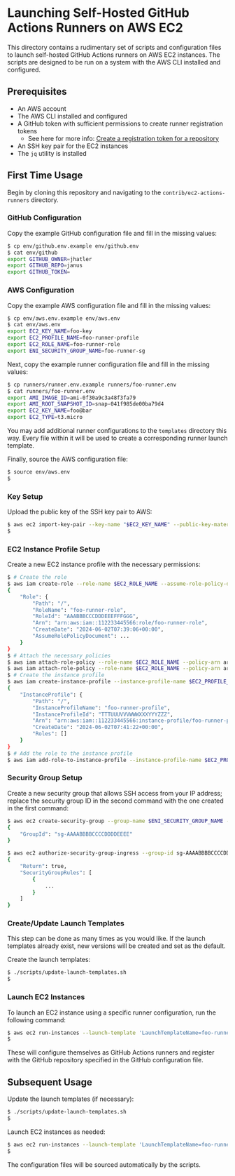 # Launching Self-Hosted GitHub Actions Runners on AWS EC2

This directory contains a rudimentary set of scripts and configuration files to launch self-hosted GitHub Actions runners on AWS EC2 instances. The scripts are designed to be run on a system with the AWS CLI installed and configured.

## Prerequisites

- An AWS account
- The AWS CLI installed and configured
- A GitHub token with sufficient permissions to create runner registration tokens
  - See here for more info: [Create a registration token for a repository](https://docs.github.com/en/rest/actions/self-hosted-runners?apiVersion=2022-11-28#create-a-registration-token-for-a-repository)
- An SSH key pair for the EC2 instances
- The `jq` utility is installed

## First Time Usage

Begin by cloning this repository and navigating to the `contrib/ec2-actions-runners` directory.

### GitHub Configuration

Copy the example GitHub configuration file and fill in the missing values:

```bash
$ cp env/github.env.example env/github.env
$ cat env/github
export GITHUB_OWNER=jhatler
export GITHUB_REPO=janus
export GITHUB_TOKEN=
```

### AWS Configuration

Copy the example AWS configuration file and fill in the missing values:

```bash
$ cp env/aws.env.example env/aws.env
$ cat env/aws.env
export EC2_KEY_NAME=foo-key
export EC2_PROFILE_NAME=foo-runner-profile
export EC2_ROLE_NAME=foo-runner-role
export ENI_SECURITY_GROUP_NAME=foo-runner-sg
```

Next, copy the example runner configuration file and fill in the missing values:

```bash
$ cp runners/runner.env.example runners/foo-runner.env
$ cat runners/foo-runner.env
export AMI_IMAGE_ID=ami-0f30a9c3a48f3fa79
export AMI_ROOT_SNAPSHOT_ID=snap-041f985de00ba79d4
export EC2_KEY_NAME=foo@bar
export EC2_TYPE=t3.micro
```

You may add additional runner configurations to the `templates` directory this way.
Every file within it will be used to create a corresponding runner launch template.

Finally, source the AWS configuration file:

```bash
$ source env/aws.env
$
```

### Key Setup

Upload the public key of the SSH key pair to AWS:

```bash
$ aws ec2 import-key-pair --key-name "$EC2_KEY_NAME" --public-key-material file://path/to/public-key.pem
$
```

### EC2 Instance Profile Setup

Create a new EC2 instance profile with the necessary permissions:

```bash
$ # Create the role
$ aws iam create-role --role-name $EC2_ROLE_NAME --assume-role-policy-document file://conf/role-trust-policy.json
{
    "Role": {
        "Path": "/",
        "RoleName": "foo-runner-role",
        "RoleId": "AAABBBCCCDDDEEEFFFGGG",
        "Arn": "arn:aws:iam::112233445566:role/foo-runner-role",
        "CreateDate": "2024-06-02T07:39:06+00:00",
        "AssumeRolePolicyDocument": ...
    }
}
$ # Attach the necessary policies
$ aws iam attach-role-policy --role-name $EC2_ROLE_NAME --policy-arn arn:aws:iam::aws:policy/AmazonSSMManagedInstanceCore
$ aws iam attach-role-policy --role-name $EC2_ROLE_NAME --policy-arn arn:aws:iam::aws:policy/AmazonEC2ReadOnlyAccess
$ # Create the instance profile
$ aws iam create-instance-profile --instance-profile-name $EC2_PROFILE_NAME
{
    "InstanceProfile": {
        "Path": "/",
        "InstanceProfileName": "foo-runner-profile",
        "InstanceProfileId": "TTTUUUVVVWWWXXXYYYZZZ",
        "Arn": "arn:aws:iam::112233445566:instance-profile/foo-runner-profile",
        "CreateDate": "2024-06-02T07:41:22+00:00",
        "Roles": []
    }
}
$ # Add the role to the instance profile
$ aws iam add-role-to-instance-profile --instance-profile-name $EC2_PROFILE_NAME --role-name $EC2_ROLE_NAME
```

### Security Group Setup

Create a new security group that allows SSH access from your IP address; replace the security group ID in the second command with the one created in the first command:

```bash
$ aws ec2 create-security-group --group-name $ENI_SECURITY_GROUP_NAME --description "Security group for GitHub Actions runners"
{
    "GroupId": "sg-AAAABBBBCCCCDDDDEEEE"
}

$ aws ec2 authorize-security-group-ingress --group-id sg-AAAABBBBCCCCDDDDEEEE --protocol tcp --port 22 --cidr $(curl ifconfig.me/ip)/32
{
    "Return": true,
    "SecurityGroupRules": [
        {
            ...
        }
    ]
}
```

### Create/Update Launch Templates

This step can be done as many times as you would like. If the launch templates already exist, new versions will be created and set as the default.

Create the launch templates:

```bash
$ ./scripts/update-launch-templates.sh
$
```

### Launch EC2 Instances

To launch an EC2 instance using a specific runner configuration, run the following command:

```bash
$ aws ec2 run-instances --launch-template 'LaunchTemplateName=foo-runner,Version=$Latest' --count 1
$
```

These will configure themselves as GitHub Actions runners and register with the GitHub repository specified in the GitHub configuration file.

## Subsequent Usage

Update the launch templates (if necessary):

```bash
$ ./scripts/update-launch-templates.sh
$
```

Launch EC2 instances as needed:

```bash
$ aws ec2 run-instances --launch-template 'LaunchTemplateName=foo-runner,Version=$Latest' --count 1
$
```

The configuration files will be sourced automatically by the scripts.
